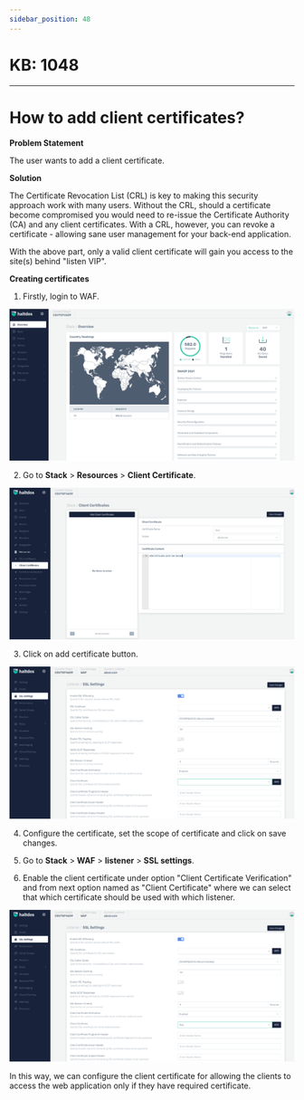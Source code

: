 ```yaml
---
sidebar_position: 48
---
```


# KB: 1048
-----------

# How to add client certificates?

**Problem Statement**

The user wants to add a client certificate.

**Solution**

The Certificate Revocation List (CRL) is key to making this security approach work with many users. Without the CRL, should a certificate become compromised you would need to re-issue the Certificate Authority (CA) and any client certificates. With a CRL, however, you can revoke a certificate - allowing sane user management for your back-end application.

With the above part, only a valid client certificate will gain you access to the site(s) behind "listen VIP". 

**Creating certificates**

1. Firstly, login to WAF.

![kb-1048](/img/waf/kb/v2/overview_kb_1048_1.png)

2. Go to **Stack** > **Resources** > **Client Certificate**.

![kb-1048](/img/waf/kb/v2/certificate_kb_1048_2.png)

3. Click on add certificate button.

![kb-1048](/img/waf/kb/v2/certificate_kb_1048_3.png)

4. Configure the certificate, set the scope of certificate and click on save changes.

5. Go to **Stack** > **WAF** > **listener** > **SSL settings**.
 
6. Enable the client certificate under option "Client Certificate Verification" and from next option named as "Client Certificate" where we can select that which certificate should be used with which listener.

![kb-1048](/img/waf/kb/v2/certificate_kb_1048_4.png)

In this way, we can configure the client certificate for allowing the clients to access the web application only if they have required certificate.

